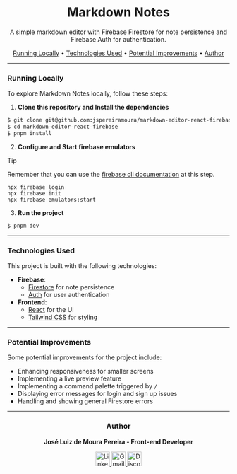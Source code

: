 <h1 align="center">Markdown Notes</h1>

<p align="center">A simple markdown editor with Firebase Firestore for note persistence and Firebase Auth for authentication.</p>

<p align="center">
    <a href="#running">Running Locally</a> •
    <a href="#used-techs">Technologies Used</a> •
    <a href="#improvements">Potential Improvements</a> •
    <a href="#author">Author</a>
</p>

---

<h3 id="running">Running Locally</h3>

To explore Markdown Notes locally, follow these steps:

1. **Clone this repository and Install the dependencies**

```bash
$ git clone git@github.com:jspereiramoura/markdown-editor-react-firebase.git
$ cd markdown-editor-react-firebase
$ pnpm install
```

2. **Configure and Start firebase emulators**

> [!TIP]
> Remember that you can use the [firebase cli documentation](https://firebase.google.com/docs/emulator-suite/install_and_configure?hl=pt-br) at this step.

```
npx firebase login
npx firebase init
npx firebase emulators:start
```

3. **Run the project**

```bash
$ pnpm dev
```

---

<h3 id="used-techs">Technologies Used</h3>

This project is built with the following technologies:

- **Firebase**:
  - [Firestore](https://firebase.google.com/products/firestore) for note persistence
  - [Auth](https://firebase.google.com/products/auth) for user authentication
- **Frontend**:
  - [React](https://reactjs.org/) for the UI
  - [Tailwind CSS](https://tailwindcss.com/) for styling

---

<h3 id="improvements">Potential Improvements</h3>

Some potential improvements for the project include:

- Enhancing responsiveness for smaller screens
- Implementing a live preview feature
- Implementing a command palette triggered by `/`
- Displaying error messages for login and sign up issues
- Handling and showing general Firestore errors

---

<div align="center">
<h3 id="author">Author</h3>

<strong>José Luiz de Moura Pereira - Front-end Developer</strong>

<div>
  <a href="https://www.linkedin.com/in/jspereiramoura" target="_blank">
    <img src="https://img.shields.io/static/v1?message=LinkedIn&logo=linkedin&label=&color=0077B5&logoColor=white&labelColor=&style=for-the-badge" height="32" alt="LinkedIn" />
  </a>
  <a href="mailto:joseluiz.zp@gmail.com">
    <img src="https://img.shields.io/static/v1?message=Gmail&logo=gmail&label=&color=D14836&logoColor=white&labelColor=&style=for-the-badge" height="32" alt="Gmail" />
  </a>
  <a href="https://discordapp.com/users/jspereiramoura" target="_blank">
    <img src="https://img.shields.io/static/v1?message=Discord&logo=discord&label=&color=7289DA&logoColor=white&labelColor=&style=for-the-badge" height="32" alt="Discord" />
  </a>
</div>

</div>